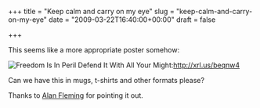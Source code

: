 +++
title = "Keep calm and carry on my eye"
slug = "keep-calm-and-carry-on-my-eye"
date = "2009-03-22T16:40:00+00:00"
draft = false

+++

This seems like a more appropriate poster somehow:

![Freedom Is In Peril Defend It With All Your Might](/images/freedom.jpg "Freedom Is In Peril Defend It With All Your Might"):http://xrl.us/beqnw4

Can we have this in mugs, t-shirts and other formats please?

Thanks to [Alan Fleming](http://alanfleming.org/2009/03/freedom-is-in-peril/) for pointing it out.
